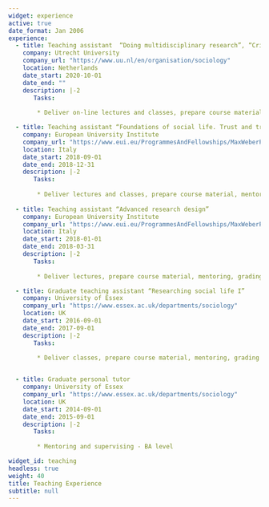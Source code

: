 ```yaml
---
widget: experience
active: true
date_format: Jan 2006
experience:
  - title: Teaching assistant  “Doing multidisciplinary research”, “Criminology and safety”, and “Introduction to the social sciences”
    company: Utrecht University
    company_url: "https://www.uu.nl/en/organisation/sociology"
    location: Netherlands
    date_start: 2020-10-01
    date_end: ""
    description: |-2
       Tasks: 
       
        * Deliver on-line lectures and classes, prepare course material, mentoring, grading - MA & BA level

  - title: Teaching assistant “Foundations of social life. Trust and trustworthiness”
    company: European University Institute
    company_url: "https://www.eui.eu/ProgrammesAndFellowships/MaxWeberProgramme"
    location: Italy
    date_start: 2018-09-01
    date_end: 2018-12-31
    description: |-2
       Tasks: 
       
        * Deliver lectures and classes, prepare course material, mentoring, grading - PhD level
        
  - title: Teaching assistant “Advanced research design”
    company: European University Institute
    company_url: "https://www.eui.eu/ProgrammesAndFellowships/MaxWeberProgramme"
    location: Italy
    date_start: 2018-01-01
    date_end: 2018-03-31
    description: |-2
       Tasks: 
       
        * Deliver lectures, prepare course material, mentoring, grading - PhD level

  - title: Graduate teaching assistant “Researching social life I”
    company: University of Essex
    company_url: "https://www.essex.ac.uk/departments/sociology"
    location: UK
    date_start: 2016-09-01
    date_end: 2017-09-01
    description: |-2
       Tasks: 
       
        * Deliver classes, prepare course material, mentoring, grading - BA level


  - title: Graduate personal tutor
    company: University of Essex
    company_url: "https://www.essex.ac.uk/departments/sociology"
    location: UK
    date_start: 2014-09-01
    date_end: 2015-09-01
    description: |-2
       Tasks: 
       
        * Mentoring and supervising - BA level

widget_id: teaching
headless: true
weight: 40
title: Teaching Experience
subtitle: null
---
```

